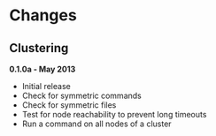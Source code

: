 # Changes #

## Clustering ##

**0.1.0a - May 2013**

- Initial release
- Check for symmetric commands
- Check for symmetric files
- Test for node reachability to prevent long timeouts
- Run a command on all nodes of a cluster